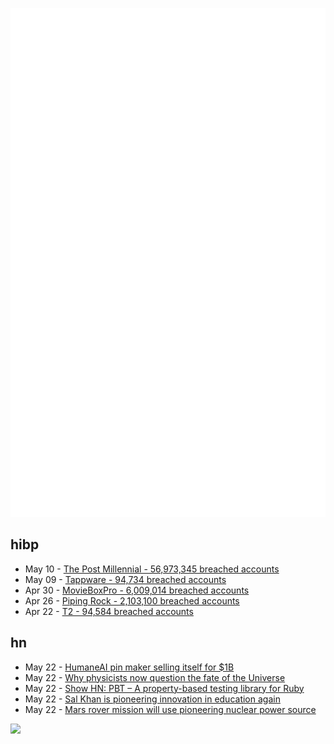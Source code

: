 ![Metrics](https://raw.githubusercontent.com/phixion/phixion/master/metrics.svg)

## hibp

<!--
for https://github.com/phixion/phixion/blob/main/.github/workflows/feeds.yml
-->
<!--START_SECTION:haveibeenpwnd-->
- May 10 - [The Post Millennial - 56,973,345 breached accounts](https://haveibeenpwned.com/PwnedWebsites#ThePostMillennial)
- May 09 - [Tappware - 94,734 breached accounts](https://haveibeenpwned.com/PwnedWebsites#Tappware)
- Apr 30 - [MovieBoxPro - 6,009,014 breached accounts](https://haveibeenpwned.com/PwnedWebsites#MovieBoxPro)
- Apr 26 - [Piping Rock - 2,103,100 breached accounts](https://haveibeenpwned.com/PwnedWebsites#PipingRock)
- Apr 22 - [T2 - 94,584 breached accounts](https://haveibeenpwned.com/PwnedWebsites#T2)
<!--END_SECTION:haveibeenpwnd-->

## hn

<!--
for https://github.com/phixion/phixion/blob/main/.github/workflows/feeds.yml
-->
<!--START_SECTION:hn-->
- May 22 - [HumaneAI pin maker selling itself for $1B](https://gizmodo.com/humane-ai-pin-selling-billion-1851493143)
- May 22 - [Why physicists now question the fate of the Universe](https://bigthink.com/starts-with-a-bang/physicists-question-fate-universe/)
- May 22 - [Show HN: PBT – A property-based testing library for Ruby](https://github.com/ohbarye/pbt)
- May 22 - [Sal Khan is pioneering innovation in education again](https://www.gatesnotes.com/Brave-New-Words)
- May 22 - [Mars rover mission will use pioneering nuclear power source](https://www.nature.com/articles/d41586-024-01487-6)
<!--END_SECTION:hn-->

<!--
for https://yhype.me
-->
![](https://hit.yhype.me/github/profile?user_id=13013670)
